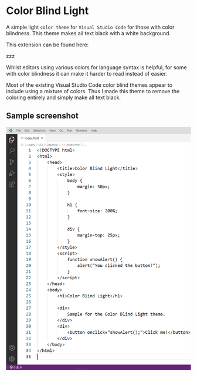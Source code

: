 # Color Blind Light

A simple light `color theme` for `Visual Studio Code` for those with color blindness. This theme makes all text black with a white background.

This extension can be found here:

zzz

Whilst editors using various colors for language syntax is helpful, for some with color blindness it can make it harder to read instead of easier.

Most of the existing Visual Studio Code color blind themes appear to include using a mixture of colors. Thus I made this theme to remove the coloring entirely and simply make all text black.

## Sample screenshot

![screenshot](https://raw.githubusercontent.com/xan1000/Color-Blind-Light/master/screenshots/Color-Blind-Light.png)
